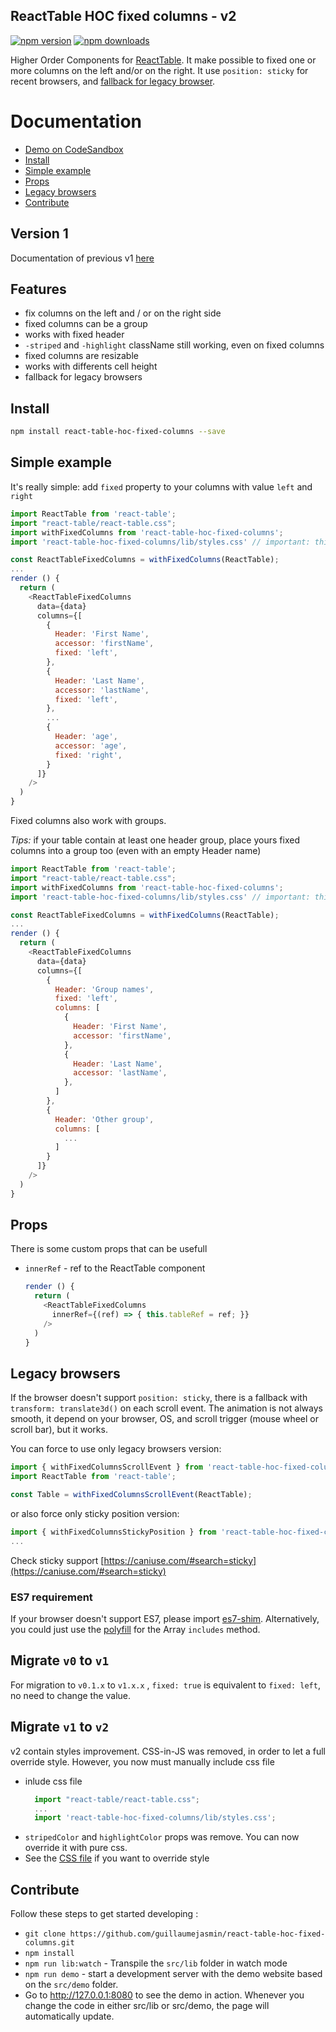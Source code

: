 
ReactTable HOC fixed columns - v2
---
[![npm version](https://img.shields.io/npm/v/react-table-hoc-fixed-columns.svg?style=flat-square)](https://www.npmjs.com/package/react-table-hoc-fixed-columns)
[![npm downloads](https://img.shields.io/npm/dm/react-table-hoc-fixed-columns.svg?style=flat-square)](https://www.npmjs.com/package/react-table-hoc-fixed-columns)

Higher Order Components for [ReactTable](https://react-table.js.org). It make possible to fixed one or more columns on the left and/or on the right. It use `position: sticky` for recent browsers, and [fallback for legacy browser](#legacy-browsers).

# Documentation

* [Demo on CodeSandbox](https://codesandbox.io/s/kowzlm5jp7)
* [Install](#install)
* [Simple example](#simple-example)
* [Props](#props)
* [Legacy browsers](#legacy-browsers)
* [Contribute](#contribute)

## Version 1
Documentation of previous v1 [here](https://github.com/GuillaumeJasmin/react-table-hoc-fixed-columns/tree/v1)

## Features
* fix columns on the left and / or on the right side
* fixed columns can be a group
* works with fixed header
* `-striped` and `-highlight` className still working, even on fixed columns
* fixed columns are resizable
* works with differents cell height
* fallback for legacy browsers

<a href="#install"></a>
## Install

```bash
npm install react-table-hoc-fixed-columns --save
```


## Simple example

It's really simple: add `fixed` property to your columns with value `left` and `right`


```js
import ReactTable from 'react-table';
import "react-table/react-table.css";
import withFixedColumns from 'react-table-hoc-fixed-columns';
import 'react-table-hoc-fixed-columns/lib/styles.css' // important: this line must be placed after react-table css import

const ReactTableFixedColumns = withFixedColumns(ReactTable);
...
render () {
  return (
    <ReactTableFixedColumns
      data={data}
      columns={[
        {
          Header: 'First Name',
          accessor: 'firstName',
          fixed: 'left',
        },
        {
          Header: 'Last Name',
          accessor: 'lastName',
          fixed: 'left',
        },
        ...
        {
          Header: 'age',
          accessor: 'age',
          fixed: 'right',
        }
      ]}
    />
  )
}
```

Fixed columns also work with groups.

*Tips:* if your table contain at least one header group, place yours fixed columns into a group too (even with an empty Header name)

```js
import ReactTable from 'react-table';
import "react-table/react-table.css";
import withFixedColumns from 'react-table-hoc-fixed-columns';
import 'react-table-hoc-fixed-columns/lib/styles.css' // important: this line must be placed after react-table css import

const ReactTableFixedColumns = withFixedColumns(ReactTable);
...
render () {
  return (
    <ReactTableFixedColumns
      data={data}
      columns={[
        {
          Header: 'Group names',
          fixed: 'left',
          columns: [
            {
              Header: 'First Name',
              accessor: 'firstName',
            },
            {
              Header: 'Last Name',
              accessor: 'lastName',
            },
          ]
        },
        {
          Header: 'Other group',
          columns: [
            ...
          ]
        }
      ]}
    />
  )
}
```
  
## Props

There is some custom props that can be usefull

* `innerRef` - ref to the ReactTable component
  ```js
  render () {
    return (
      <ReactTableFixedColumns
        innerRef={(ref) => { this.tableRef = ref; }}
      />
    )
  }
  ```

## Legacy browsers

If the browser doesn't support `position: sticky`, there is a fallback with `transform: translate3d()` on each scroll event. The animation is not always smooth, it depend on your browser, OS, and scroll trigger (mouse wheel or scroll bar), but it works.

You can force to use only legacy browsers version:

```js
import { withFixedColumnsScrollEvent } from 'react-table-hoc-fixed-columns'
import ReactTable from 'react-table';

const Table = withFixedColumnsScrollEvent(ReactTable);
```

or also force only sticky position version:

```js
import { withFixedColumnsStickyPosition } from 'react-table-hoc-fixed-columns'
...
```


Check sticky support [https://caniuse.com/#search=sticky](https://caniuse.com/#search=sticky)

### ES7 requirement
If your browser doesn't support ES7, please import [es7-shim](https://www.npmjs.com/package/es7-shim). Alternatively, you could just use the [polyfill](https://developer.mozilla.org/en-US/docs/Web/JavaScript/Reference/Global_Objects/Array/includes#Polyfill) for the Array `includes` method.

## Migrate `v0` to `v1`
For migration to `v0.1.x` to `v1.x.x` , `fixed: true` is equivalent to `fixed: left`, no need to change the value.

## Migrate `v1` to `v2`
v2 contain styles improvement. CSS-in-JS was removed, in order to let a full override style. However, you now must manually include css file

* inlude css file
  ```jsx
    import "react-table/react-table.css";
    ...
    import 'react-table-hoc-fixed-columns/lib/styles.css';
  ```
* `stripedColor` and `highlightColor` props was remove. You can now override it with pure css.
* See the [CSS file](https://github.com/GuillaumeJasmin/react-table-hoc-fixed-columns/blob/v2/src/lib/styles.css) if you want to override style

## Contribute

Follow these steps to get started developing :

* `git clone https://github.com/guillaumejasmin/react-table-hoc-fixed-columns.git`
* `npm install`
* `npm run lib:watch` - Transpile the `src/lib` folder in watch mode
* `npm run demo` - start a development server with the demo website based on the `src/demo` folder.
* Go to http://127.0.0.1:8080 to see the demo in action. Whenever you change the code in either src/lib or src/demo, the page will automatically update.
